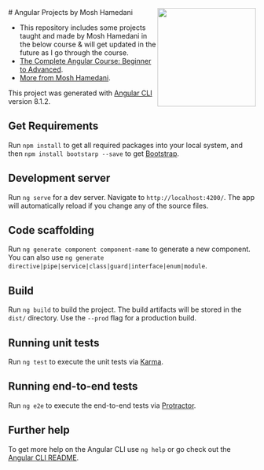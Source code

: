 
<img src="src/favicon.ico" height="200"  align="right" style="float:right" />
# Angular Projects by Mosh Hamedani

- This repository includes some projects taught and made by Mosh Hamedani in the below course & will get updated in the future as I go through the course.
- [The Complete Angular Course: Beginner to Advanced](https://www.udemy.com/course/the-complete-angular-master-class).
- [More from Mosh Hamedani](https://programmingwithmosh.com/).


This project was generated with [Angular CLI](https://github.com/angular/angular-cli) version 8.1.2.
## Get Requirements

Run `npm install` to get all required packages into your local system, and then `npm install bootstarp --save` to get [Bootstrap](https://getbootstrap.com/).

## Development server

Run `ng serve` for a dev server. Navigate to `http://localhost:4200/`. The app will automatically reload if you change any of the source files.

## Code scaffolding

Run `ng generate component component-name` to generate a new component. You can also use `ng generate directive|pipe|service|class|guard|interface|enum|module`.

## Build

Run `ng build` to build the project. The build artifacts will be stored in the `dist/` directory. Use the `--prod` flag for a production build.

## Running unit tests

Run `ng test` to execute the unit tests via [Karma](https://karma-runner.github.io).

## Running end-to-end tests

Run `ng e2e` to execute the end-to-end tests via [Protractor](http://www.protractortest.org/).

## Further help

To get more help on the Angular CLI use `ng help` or go check out the [Angular CLI README](https://github.com/angular/angular-cli/blob/master/README.md).
